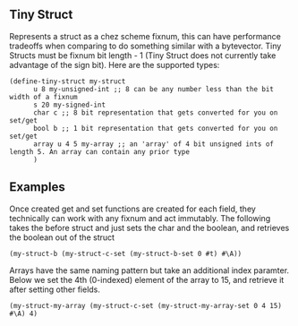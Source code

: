 ## Tiny Struct
Represents a struct as a chez scheme fixnum, this can have performance tradeoffs when comparing to do something similar with a bytevector. Tiny Structs must be fixnum bit length - 1 (Tiny Struct does not currently take advantage of the sign bit). Here are the supported types:

```
(define-tiny-struct my-struct
      u 8 my-unsigned-int ;; 8 can be any number less than the bit width of a fixnum
      s 20 my-signed-int
      char c ;; 8 bit representation that gets converted for you on set/get
      bool b ;; 1 bit representation that gets converted for you on set/get
      array u 4 5 my-array ;; an 'array' of 4 bit unsigned ints of length 5. An array can contain any prior type 
      )
```

## Examples
Once created get and set functions are created for each field, they technically can work with any fixnum and act immutably. The following takes the before struct and just sets the char and the boolean, and retrieves the boolean out of the struct

```
(my-struct-b (my-struct-c-set (my-struct-b-set 0 #t) #\A)) 
```

Arrays have the same naming pattern but take an additional index paramter. Below we set the 4th (0-indexed) element of the array to 15, and retrieve it after setting other fields.

```
(my-struct-my-array (my-struct-c-set (my-struct-my-array-set 0 4 15) #\A) 4)
```
